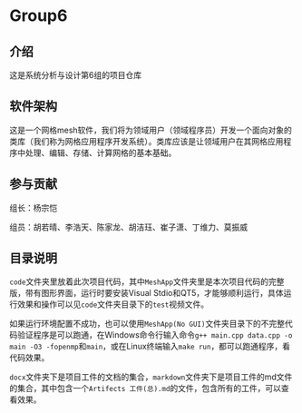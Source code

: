 # Group6

## 介绍

这是系统分析与设计第6组的项目仓库

## 软件架构

这是一个网格mesh软件，我们将为领域用户（领域程序员）开发一个面向对象的类库（我们称为网格应用程序开发系统）。类库应该是让领域用户在其网格应用程序中处理、编辑、存储、计算网格的基本基础。

## 参与贡献

组长：杨宗恺

组员：胡若晴、李浩天、陈家龙、胡洁珏、崔子潇、丁维力、莫振威

## 目录说明

`code`文件夹里放着此次项目代码，其中`MeshApp`文件夹里是本次项目代码的完整版，带有图形界面，运行时要安装Visual Stdio和QT5，才能够顺利运行，具体运行效果和操作可以见`code`文件夹目录下的`test`视频文件。

如果运行环境配置不成功，也可以使用`MeshApp(No GUI)`文件夹目录下的不完整代码验证程序是可以跑通，在Windows命令行输入命令`g++ main.cpp data.cpp -o main -O3 -fopenmp`和`main`，或在Linux终端输入`make run`，都可以跑通程序，看代码效果。

`docx`文件夹下是项目工件的文档的集合，`markdown`文件夹下是项目工件的md文件的集合，其中包含一个`Artifects 工件(总).md`的文件，包含所有的工件，可以查看效果。